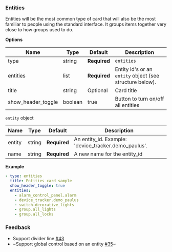 ### Entities
Entities will be the most common type of card that will also be the most familiar to people using the standard interface. It groups items together very close to how groups used to do.

**Options**

| Name | Type | Default | Description
| ---- | ---- | ------- | -----------
| type | string | **Required** | `entities`
| entities | list | **Required** | Entity id's or an `entity` object (see structure below).
| title | string | Optional | Card title
| show_header_toggle | boolean | true | Button to turn on/off all entities

`entity` object

| Name | Type | Default | Description
| ---- | ---- | ------- | -----------
| entity | string | **Required** | An entity_id. Example: 'device_tracker.demo_paulus'.
| name | string | **Required** | A new name for the entity_id

**Example**

```yaml
- type: entities
  title: Entities card sample
  show_header_toggle: true
  entities:
    - alarm_control_panel.alarm
    - device_tracker.demo_paulus
    - switch.decorative_lights
    - group.all_lights
    - group.all_locks
```

### Feedback
- Support divider line [#43](https://github.com/home-assistant/ui-schema/issues/43)
- ~Support global control based on an entity [#35](https://github.com/home-assistant/ui-schema/issues/35)~
